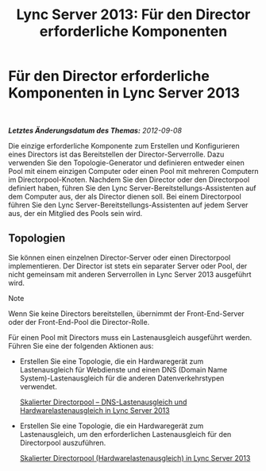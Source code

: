 ﻿---
title: 'Lync Server 2013: Für den Director erforderliche Komponenten'
TOCTitle: Für den Director erforderliche Komponenten
ms:assetid: 15c7c8d4-b93f-4386-b2d1-d76dab8f801e
ms:mtpsurl: https://technet.microsoft.com/de-de/library/Gg398228(v=OCS.15)
ms:contentKeyID: 49293283
ms.date: 05/19/2016
mtps_version: v=OCS.15
ms.translationtype: HT
---

# Für den Director erforderliche Komponenten in Lync Server 2013

 

_**Letztes Änderungsdatum des Themas:** 2012-09-08_

Die einzige erforderliche Komponente zum Erstellen und Konfigurieren eines Directors ist das Bereitstellen der Director-Serverrolle. Dazu verwenden Sie den Topologie-Generator und definieren entweder einen Pool mit einem einzigen Computer oder einen Pool mit mehreren Computern im Directorpool-Knoten. Nachdem Sie den Director oder den Directorpool definiert haben, führen Sie den Lync Server-Bereitstellungs-Assistenten auf dem Computer aus, der als Director dienen soll. Bei einem Directorpool führen Sie den Lync Server-Bereitstellungs-Assistenten auf jedem Server aus, der ein Mitglied des Pools sein wird.

## Topologien

Sie können einen einzelnen Director-Server oder einen Directorpool implementieren. Der Director ist stets ein separater Server oder Pool, der nicht gemeinsam mit anderen Serverrollen in Lync Server 2013 ausgeführt wird.


> [!NOTE]
> Wenn Sie keine Directors bereitstellen, übernimmt der Front-End-Server oder der Front-End-Pool die Director-Rolle.



Für einen Pool mit Directors muss ein Lastenausgleich ausgeführt werden. Führen Sie eine der folgenden Aktionen aus:

  - Erstellen Sie eine Topologie, die ein Hardwaregerät zum Lastenausgleich für Webdienste und einen DNS (Domain Name System)-Lastenausgleich für die anderen Datenverkehrstypen verwendet.
    
    [Skalierter Directorpool – DNS-Lastenausgleich und Hardwarelastenausgleich in Lync Server 2013](lync-server-2013-scaled-director-pool-dns-load-balancing-and-hardware-load-balancer.md)

  - Erstellen Sie eine Topologie, die ein Hardwaregerät zum Lastenausgleich, um den erforderlichen Lastenausgleich für den Directorpool auszuführen.
    
    [Skalierter Directorpool (Hardwarelastenausgleich) in Lync Server 2013](lync-server-2013-scaled-director-pool-hardware-load-balancer.md)


